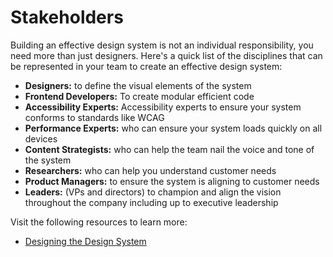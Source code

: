 # Stakeholders

Building an effective design system is not an individual responsibility, you need more than just designers. Here's a quick list of the disciplines that can be represented in your team to create an effective design system:

- **Designers:** to define the visual elements of the system
- **Frontend Developers:** To create modular efficient code
- **Accessibility Experts:** Accessibility experts to ensure your system conforms to standards like WCAG
- **Performance Experts:** who can ensure your system loads quickly on all devices
- **Content Strategists:** who can help the team nail the voice and tone of the system
- **Researchers:** who can help you understand customer needs
- **Product Managers:** to ensure the system is aligning to customer needs
- **Leaders:** (VPs and directors) to champion and align the vision throughout the company including up to executive leadership

Visit the following resources to learn more:

- [Designing the Design System](https://www.designbetter.co/design-systems-handbook/designing-design-system)
